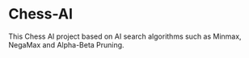 # Chess-AI
This Chess AI project based on AI search algorithms such as Minmax, NegaMax and Alpha-Beta Pruning.
